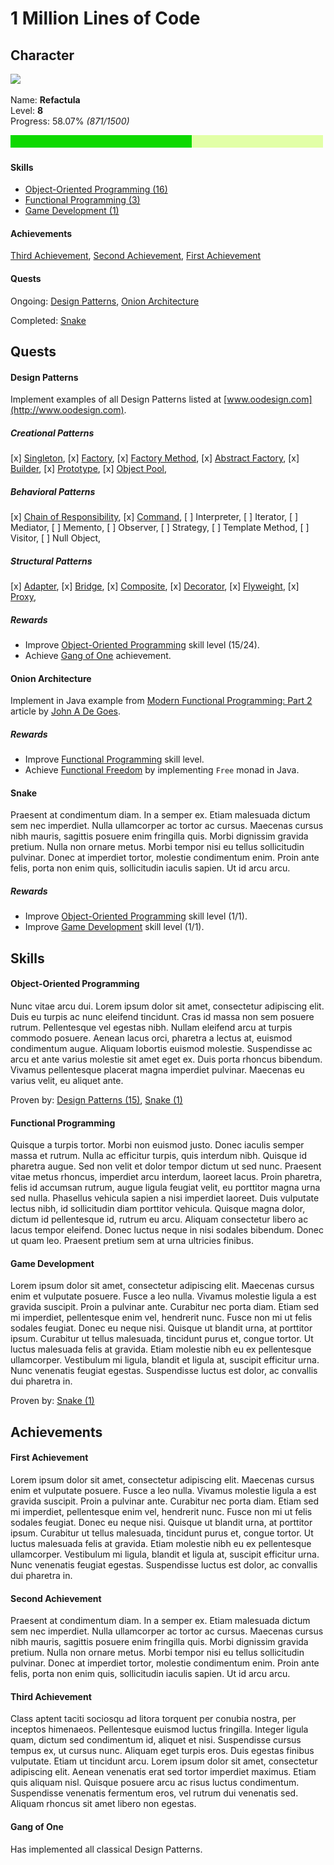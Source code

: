 1 Million Lines of Code
=======================


Character
---------

<img src="https://github.com/Refactula.png" width="200px"/>

Name: **Refactula**  
Level: **8**  
Progress: 58.07% *(871/1500)*

![Alt](ProgressBar/export/Progress.png "Progress: 58.07%")

#### Skills

* [Object-Oriented Programming (16)](#object-oriented-programming)  
* [Functional Programming (3)](#functional-programming)
* [Game Development (1)](#game-development)

#### Achievements

[Third Achievement](#third-achievement),
[Second Achievement](#second-achievement),
[First Achievement](#first-achievement) 

#### Quests

Ongoing: [Design Patterns](#design-patterns), [Onion Architecture](#onion-architecture)

Completed: [Snake](#snake)


Quests
------

#### Design Patterns

Implement examples of all Design Patterns listed at [www.oodesign.com](http://www.oodesign.com). 

##### Creational Patterns

[x] [Singleton](DesignPatterns/src/main/java/refactula/design/patterns/creational/singleton), 
[x] [Factory](DesignPatterns/src/main/java/refactula/design/patterns/creational/factory), 
[x] [Factory Method](DesignPatterns/src/main/java/refactula/design/patterns/creational/factory_method), 
[x] [Abstract Factory](DesignPatterns/src/main/java/refactula/design/patterns/creational/abstract_factory), 
[x] [Builder](DesignPatterns/src/main/java/refactula/design/patterns/creational/builder), 
[x] [Prototype](DesignPatterns/src/main/java/refactula/design/patterns/creational/prototype), 
[x] [Object Pool](DesignPatterns/src/main/java/refactula/design/patterns/creational/prototype), 
    
##### Behavioral Patterns

[x] [Chain of Responsibility](DesignPatterns/src/main/java/refactula/design/patterns/behavioral/chain_of_responsibility), 
[x] [Command](DesignPatterns/src/main/java/refactula/design/patterns/behavioral/command), 
[ ] Interpreter, 
[ ] Iterator, 
[ ] Mediator, 
[ ] Memento, 
[ ] Observer, 
[ ] Strategy, 
[ ] Template Method, 
[ ] Visitor, 
[ ] Null Object, 
    
##### Structural Patterns

[x] [Adapter](DesignPatterns/src/main/java/refactula/design/patterns/structural/adapter), 
[x] [Bridge](DesignPatterns/src/main/java/refactula/design/patterns/structural/bridge), 
[x] [Composite](DesignPatterns/src/main/java/refactula/design/patterns/structural/composite), 
[x] [Decorator](DesignPatterns/src/main/java/refactula/design/patterns/structural/decorator), 
[x] [Flyweight](DesignPatterns/src/main/java/refactula/design/patterns/structural/flyweight), 
[x] [Proxy](DesignPatterns/src/main/java/refactula/design/patterns/structural/proxy), 

##### Rewards

* Improve [Object-Oriented Programming](#object-oriented-programming) skill level (15/24).
* Achieve [Gang of One](#gang-of-one) achievement.

#### Onion Architecture

Implement in Java example from [Modern Functional Programming: Part 2](http://degoes.net/articles/modern-fp-part-2) article by [John A De Goes](https://twitter.com/jdegoes).

##### Rewards

* Improve [Functional Programming](#functional-programming) skill level.
* Achieve [Functional Freedom](#functional-freedom) by implementing `Free` monad in Java.

#### Snake

Praesent at condimentum diam. In a semper ex. Etiam malesuada dictum sem nec imperdiet. Nulla ullamcorper ac tortor ac cursus. Maecenas cursus nibh mauris, sagittis posuere enim fringilla quis. Morbi dignissim gravida pretium. Nulla non ornare metus. Morbi tempor nisi eu tellus sollicitudin pulvinar. Donec at imperdiet tortor, molestie condimentum enim. Proin ante felis, porta non enim quis, sollicitudin iaculis sapien. Ut id arcu arcu.

##### Rewards

* Improve [Object-Oriented Programming](#object-oriented-programming) skill level (1/1).
* Improve [Game Development](#game-development) skill level (1/1).


Skills
------

#### Object-Oriented Programming

Nunc vitae arcu dui. Lorem ipsum dolor sit amet, consectetur adipiscing elit. Duis eu turpis ac nunc eleifend tincidunt. Cras id massa non sem posuere rutrum. Pellentesque vel egestas nibh. Nullam eleifend arcu at turpis commodo posuere. Aenean lacus orci, pharetra a lectus at, euismod condimentum augue. Aliquam lobortis euismod molestie. Suspendisse ac arcu et ante varius molestie sit amet eget ex. Duis porta rhoncus bibendum. Vivamus pellentesque placerat magna imperdiet pulvinar. Maecenas eu varius velit, eu aliquet ante.

Proven by: [Design Patterns (15)](#design-patterns), [Snake (1)](#snake)

#### Functional Programming

Quisque a turpis tortor. Morbi non euismod justo. Donec iaculis semper massa et rutrum. Nulla ac efficitur turpis, quis interdum nibh. Quisque id pharetra augue. Sed non velit et dolor tempor dictum ut sed nunc. Praesent vitae metus rhoncus, imperdiet arcu interdum, laoreet lacus. Proin pharetra, felis id accumsan rutrum, augue ligula feugiat velit, eu porttitor magna urna sed nulla. Phasellus vehicula sapien a nisi imperdiet laoreet. Duis vulputate lectus nibh, id sollicitudin diam porttitor vehicula. Quisque magna dolor, dictum id pellentesque id, rutrum eu arcu. Aliquam consectetur libero ac lacus tempor eleifend. Donec luctus neque in nisi sodales bibendum. Donec ut quam leo. Praesent pretium sem at urna ultricies finibus.

#### Game Development

Lorem ipsum dolor sit amet, consectetur adipiscing elit. Maecenas cursus enim et vulputate posuere. Fusce a leo nulla. Vivamus molestie ligula a est gravida suscipit. Proin a pulvinar ante. Curabitur nec porta diam. Etiam sed mi imperdiet, pellentesque enim vel, hendrerit nunc. Fusce non mi ut felis sodales feugiat. Donec eu neque nisi. Quisque ut blandit urna, at porttitor ipsum. Curabitur ut tellus malesuada, tincidunt purus et, congue tortor. Ut luctus malesuada felis at gravida. Etiam molestie nibh eu ex pellentesque ullamcorper. Vestibulum mi ligula, blandit et ligula at, suscipit efficitur urna. Nunc venenatis feugiat egestas. Suspendisse luctus est dolor, ac convallis dui pharetra in.

Proven by: [Snake (1)](#snake)


Achievements
------------

#### First Achievement

Lorem ipsum dolor sit amet, consectetur adipiscing elit. Maecenas cursus enim et vulputate posuere. Fusce a leo nulla. Vivamus molestie ligula a est gravida suscipit. Proin a pulvinar ante. Curabitur nec porta diam. Etiam sed mi imperdiet, pellentesque enim vel, hendrerit nunc. Fusce non mi ut felis sodales feugiat. Donec eu neque nisi. Quisque ut blandit urna, at porttitor ipsum. Curabitur ut tellus malesuada, tincidunt purus et, congue tortor. Ut luctus malesuada felis at gravida. Etiam molestie nibh eu ex pellentesque ullamcorper. Vestibulum mi ligula, blandit et ligula at, suscipit efficitur urna. Nunc venenatis feugiat egestas. Suspendisse luctus est dolor, ac convallis dui pharetra in.

#### Second Achievement

Praesent at condimentum diam. In a semper ex. Etiam malesuada dictum sem nec imperdiet. Nulla ullamcorper ac tortor ac cursus. Maecenas cursus nibh mauris, sagittis posuere enim fringilla quis. Morbi dignissim gravida pretium. Nulla non ornare metus. Morbi tempor nisi eu tellus sollicitudin pulvinar. Donec at imperdiet tortor, molestie condimentum enim. Proin ante felis, porta non enim quis, sollicitudin iaculis sapien. Ut id arcu arcu.
 
#### Third Achievement

Class aptent taciti sociosqu ad litora torquent per conubia nostra, per inceptos himenaeos. Pellentesque euismod luctus fringilla. Integer ligula quam, dictum sed condimentum id, aliquet et nisi. Suspendisse cursus tempus ex, ut cursus nunc. Aliquam eget turpis eros. Duis egestas finibus vulputate. Etiam ut tincidunt arcu. Lorem ipsum dolor sit amet, consectetur adipiscing elit. Aenean venenatis erat sed tortor imperdiet maximus. Etiam quis aliquam nisl. Quisque posuere arcu ac risus luctus condimentum. Suspendisse venenatis fermentum eros, vel rutrum dui venenatis sed. Aliquam rhoncus sit amet libero non egestas.

#### Gang of One

Has implemented all classical Design Patterns. 